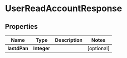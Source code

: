 

# UserReadAccountResponse

## Properties

Name | Type | Description | Notes
------------ | ------------- | ------------- | -------------
**last4Pan** | **Integer** |  |  [optional]



